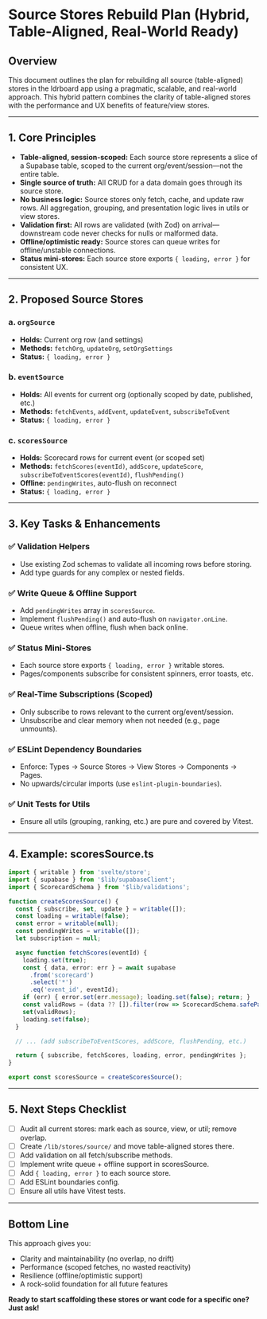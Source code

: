 # Source Stores Rebuild Plan (Hybrid, Table-Aligned, Real-World Ready)

## Overview
This document outlines the plan for rebuilding all source (table-aligned) stores in the ldrboard app using a pragmatic, scalable, and real-world approach. This hybrid pattern combines the clarity of table-aligned stores with the performance and UX benefits of feature/view stores.

---

## 1. Core Principles
- **Table-aligned, session-scoped:** Each source store represents a slice of a Supabase table, scoped to the current org/event/session—not the entire table.
- **Single source of truth:** All CRUD for a data domain goes through its source store.
- **No business logic:** Source stores only fetch, cache, and update raw rows. All aggregation, grouping, and presentation logic lives in utils or view stores.
- **Validation first:** All rows are validated (with Zod) on arrival—downstream code never checks for nulls or malformed data.
- **Offline/optimistic ready:** Source stores can queue writes for offline/unstable connections.
- **Status mini-stores:** Each source store exports `{ loading, error }` for consistent UX.

---

## 2. Proposed Source Stores

### a. `orgSource`
- **Holds:** Current org row (and settings)
- **Methods:** `fetchOrg`, `updateOrg`, `setOrgSettings`
- **Status:** `{ loading, error }`

### b. `eventSource`
- **Holds:** All events for current org (optionally scoped by date, published, etc.)
- **Methods:** `fetchEvents`, `addEvent`, `updateEvent`, `subscribeToEvent`
- **Status:** `{ loading, error }`

### c. `scoresSource`
- **Holds:** Scorecard rows for current event (or scoped set)
- **Methods:** `fetchScores(eventId)`, `addScore`, `updateScore`, `subscribeToEventScores(eventId)`, `flushPending()`
- **Offline:** `pendingWrites`, auto-flush on reconnect
- **Status:** `{ loading, error }`

---

## 3. Key Tasks & Enhancements

### ✅ Validation Helpers
- Use existing Zod schemas to validate all incoming rows before storing.
- Add type guards for any complex or nested fields.

### ✅ Write Queue & Offline Support
- Add `pendingWrites` array in `scoresSource`.
- Implement `flushPending()` and auto-flush on `navigator.onLine`.
- Queue writes when offline, flush when back online.

### ✅ Status Mini-Stores
- Each source store exports `{ loading, error }` writable stores.
- Pages/components subscribe for consistent spinners, error toasts, etc.

### ✅ Real-Time Subscriptions (Scoped)
- Only subscribe to rows relevant to the current org/event/session.
- Unsubscribe and clear memory when not needed (e.g., page unmounts).

### ✅ ESLint Dependency Boundaries
- Enforce: Types → Source Stores → View Stores → Components → Pages.
- No upwards/circular imports (use `eslint-plugin-boundaries`).

### ✅ Unit Tests for Utils
- Ensure all utils (grouping, ranking, etc.) are pure and covered by Vitest.

---

## 4. Example: scoresSource.ts
```ts
import { writable } from 'svelte/store';
import { supabase } from '$lib/supabaseClient';
import { ScorecardSchema } from '$lib/validations';

function createScoresSource() {
  const { subscribe, set, update } = writable([]);
  const loading = writable(false);
  const error = writable(null);
  const pendingWrites = writable([]);
  let subscription = null;

  async function fetchScores(eventId) {
    loading.set(true);
    const { data, error: err } = await supabase
      .from('scorecard')
      .select('*')
      .eq('event_id', eventId);
    if (err) { error.set(err.message); loading.set(false); return; }
    const validRows = (data ?? []).filter(row => ScorecardSchema.safeParse(row).success);
    set(validRows);
    loading.set(false);
  }

  // ... (add subscribeToEventScores, addScore, flushPending, etc.)

  return { subscribe, fetchScores, loading, error, pendingWrites };
}

export const scoresSource = createScoresSource();
```

---

## 5. Next Steps Checklist
- [ ] Audit all current stores: mark each as source, view, or util; remove overlap.
- [ ] Create `/lib/stores/source/` and move table-aligned stores there.
- [ ] Add validation on all fetch/subscribe methods.
- [ ] Implement write queue + offline support in scoresSource.
- [ ] Add `{ loading, error }` to each source store.
- [ ] Add ESLint boundaries config.
- [ ] Ensure all utils have Vitest tests.

---

## Bottom Line

This approach gives you:
- Clarity and maintainability (no overlap, no drift)
- Performance (scoped fetches, no wasted reactivity)
- Resilience (offline/optimistic support)
- A rock-solid foundation for all future features

**Ready to start scaffolding these stores or want code for a specific one? Just ask!**
